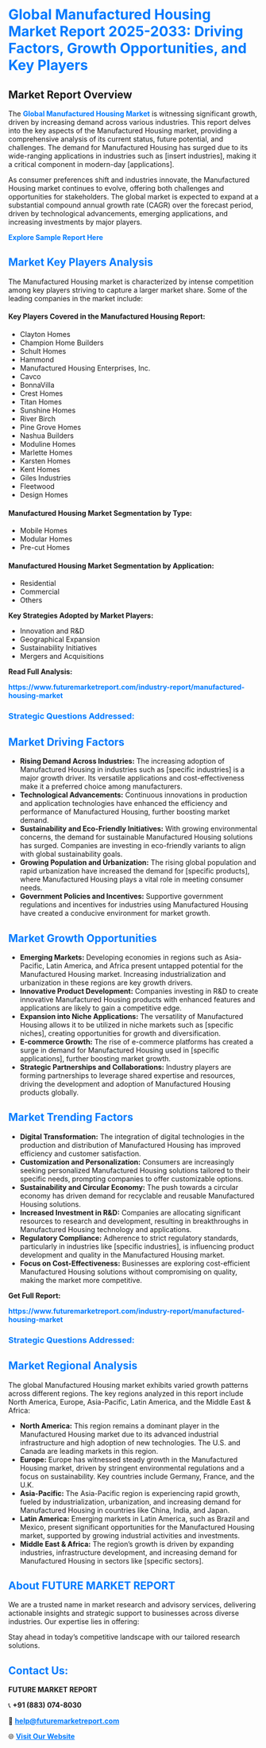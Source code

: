 <h1 style="color: #007BFF;">Global Manufactured Housing Market Report 2025-2033: Driving Factors, Growth Opportunities, and Key Players</h1>

<section id="overview">
<h2>Market Report Overview</h2>
<p>The <a href="https://www.futuremarketreport.com/industry-report/manufactured-housing-market" style="color: #007BFF; text-decoration: none;"><strong>Global Manufactured Housing Market</strong></a> is witnessing significant growth, driven by increasing demand across various industries. This report delves into the key aspects of the Manufactured Housing market, providing a comprehensive analysis of its current status, future potential, and challenges. The demand for Manufactured Housing has surged due to its wide-ranging applications in industries such as [insert industries], making it a critical component in modern-day [applications].</p>
<p>As consumer preferences shift and industries innovate, the Manufactured Housing market continues to evolve, offering both challenges and opportunities for stakeholders. The global market is expected to expand at a substantial compound annual growth rate (CAGR) over the forecast period, driven by technological advancements, emerging applications, and increasing investments by major players.</p>
</section>

<section id="overview">
<p><a href="https://www.futuremarketreport.com/request-sample/reportId=85947" style="color: #007BFF; text-decoration: none;"><strong>Explore Sample Report Here</strong></a></p>
</section>

<section id="key-players">
<h2 style="color: #007BFF;">Market Key Players Analysis</h2>
<p>The Manufactured Housing market is characterized by intense competition among key players striving to capture a larger market share. Some of the leading companies in the market include:</p>
<h4>Key Players Covered in the Manufactured Housing Report:</h4>
<ul><li>Clayton Homes</li><li>Champion Home Builders</li><li>Schult Homes</li><li>Hammond</li><li>Manufactured Housing Enterprises, Inc.</li><li>Cavco</li><li>BonnaVilla</li><li>Crest Homes</li><li>Titan Homes</li><li>Sunshine Homes</li><li>River Birch</li><li>Pine Grove Homes</li><li>Nashua Builders</li><li>Moduline Homes</li><li>Marlette Homes</li><li>Karsten Homes</li><li>Kent Homes</li><li>Giles Industries</li><li>Fleetwood</li><li>Design Homes</li></ul>
<h4>Manufactured Housing Market Segmentation by Type:</h4>
<ul><li>Mobile Homes</li><li>Modular Homes</li><li>Pre-cut Homes</li></ul>

<h4>Manufactured Housing Market Segmentation by Application:</h4>
<ul><li>Residential</li><li>Commercial</li><li>Others</li></ul>
<p><strong>Key Strategies Adopted by Market Players:</strong></p>
<ul>
<li>Innovation and R&D</li>
<li>Geographical Expansion</li>
<li>Sustainability Initiatives</li>
<li>Mergers and Acquisitions</li>
</ul>
</section>

<section>
<p><strong>Read Full Analysis: </strong></p><a href="https://www.futuremarketreport.com/industry-report/manufactured-housing-market" style="color: #007BFF; text-decoration: none;"><strong>https://www.futuremarketreport.com/industry-report/manufactured-housing-market</strong></a>
<h3 style="color: #007BFF;">Strategic Questions Addressed:</h3>
</section>

<section id="driving-factors">
<h2 style="color: #007BFF;">Market Driving Factors</h2>
<ul>
<li><strong>Rising Demand Across Industries:</strong> The increasing adoption of Manufactured Housing in industries such as [specific industries] is a major growth driver. Its versatile applications and cost-effectiveness make it a preferred choice among manufacturers.</li>
<li><strong>Technological Advancements:</strong> Continuous innovations in production and application technologies have enhanced the efficiency and performance of Manufactured Housing, further boosting market demand.</li>
<li><strong>Sustainability and Eco-Friendly Initiatives:</strong> With growing environmental concerns, the demand for sustainable Manufactured Housing solutions has surged. Companies are investing in eco-friendly variants to align with global sustainability goals.</li>
<li><strong>Growing Population and Urbanization:</strong> The rising global population and rapid urbanization have increased the demand for [specific products], where Manufactured Housing plays a vital role in meeting consumer needs.</li>
<li><strong>Government Policies and Incentives:</strong> Supportive government regulations and incentives for industries using Manufactured Housing have created a conducive environment for market growth.</li>
</ul>
</section>

<section id="growth-opportunities">
<h2 style="color: #007BFF;">Market Growth Opportunities</h2>
<ul>
<li><strong>Emerging Markets:</strong> Developing economies in regions such as Asia-Pacific, Latin America, and Africa present untapped potential for the Manufactured Housing market. Increasing industrialization and urbanization in these regions are key growth drivers.</li>
<li><strong>Innovative Product Development:</strong> Companies investing in R&D to create innovative Manufactured Housing products with enhanced features and applications are likely to gain a competitive edge.</li>
<li><strong>Expansion into Niche Applications:</strong> The versatility of Manufactured Housing allows it to be utilized in niche markets such as [specific niches], creating opportunities for growth and diversification.</li>
<li><strong>E-commerce Growth:</strong> The rise of e-commerce platforms has created a surge in demand for Manufactured Housing used in [specific applications], further boosting market growth.</li>
<li><strong>Strategic Partnerships and Collaborations:</strong> Industry players are forming partnerships to leverage shared expertise and resources, driving the development and adoption of Manufactured Housing products globally.</li>
</ul>
</section>

<section id="trending-factors">
<h2 style="color: #007BFF;">Market Trending Factors</h2>
<ul>
<li><strong>Digital Transformation:</strong> The integration of digital technologies in the production and distribution of Manufactured Housing has improved efficiency and customer satisfaction.</li>
<li><strong>Customization and Personalization:</strong> Consumers are increasingly seeking personalized Manufactured Housing solutions tailored to their specific needs, prompting companies to offer customizable options.</li>
<li><strong>Sustainability and Circular Economy:</strong> The push towards a circular economy has driven demand for recyclable and reusable Manufactured Housing solutions.</li>
<li><strong>Increased Investment in R&D:</strong> Companies are allocating significant resources to research and development, resulting in breakthroughs in Manufactured Housing technology and applications.</li>
<li><strong>Regulatory Compliance:</strong> Adherence to strict regulatory standards, particularly in industries like [specific industries], is influencing product development and quality in the Manufactured Housing market.</li>
<li><strong>Focus on Cost-Effectiveness:</strong> Businesses are exploring cost-efficient Manufactured Housing solutions without compromising on quality, making the market more competitive.</li>
</ul>
</section>

<section>
<p><strong>Get Full Report: </strong></p><a href="https://www.futuremarketreport.com/industry-report/manufactured-housing-market" style="color: #007BFF; text-decoration: none;"><strong>https://www.futuremarketreport.com/industry-report/manufactured-housing-market</strong></a>
<h3 style="color: #007BFF;">Strategic Questions Addressed:</h3>
</section>


<section id="regional-analysis">
<h2 style="color: #007BFF;">Market Regional Analysis</h2>
<p>The global Manufactured Housing market exhibits varied growth patterns across different regions. The key regions analyzed in this report include North America, Europe, Asia-Pacific, Latin America, and the Middle East & Africa:</p>
<ul>
<li><strong>North America:</strong> This region remains a dominant player in the Manufactured Housing market due to its advanced industrial infrastructure and high adoption of new technologies. The U.S. and Canada are leading markets in this region.</li>
<li><strong>Europe:</strong> Europe has witnessed steady growth in the Manufactured Housing market, driven by stringent environmental regulations and a focus on sustainability. Key countries include Germany, France, and the U.K.</li>
<li><strong>Asia-Pacific:</strong> The Asia-Pacific region is experiencing rapid growth, fueled by industrialization, urbanization, and increasing demand for Manufactured Housing in countries like China, India, and Japan.</li>
<li><strong>Latin America:</strong> Emerging markets in Latin America, such as Brazil and Mexico, present significant opportunities for the Manufactured Housing market, supported by growing industrial activities and investments.</li>
<li><strong>Middle East & Africa:</strong> The region’s growth is driven by expanding industries, infrastructure development, and increasing demand for Manufactured Housing in sectors like [specific sectors].</li>
</ul>
</section>

<footer>
<h2 style="color: #007BFF;">About FUTURE MARKET REPORT</h2>
<p>We are a trusted name in market research and advisory services, delivering actionable insights and strategic support to businesses across diverse industries. Our expertise lies in offering:</p>

<p>Stay ahead in today’s competitive landscape with our tailored research solutions.</p>

<h2 style="color: #007BFF;">Contact Us:</h2>
<p><strong>FUTURE MARKET REPORT</strong></p>
<p>📞 <strong>+91 (883) 074-8030</strong></p>
<p>📧 <strong><a href="mailto:help@futuremarketreport.com" style="color: #007BFF;">help@futuremarketreport.com</a></strong></p>
<p>🌐 <strong><a href="https://www.futuremarketreport.com/" style="color: #007BFF;">Visit Our Website</a></strong></p>
</footer>